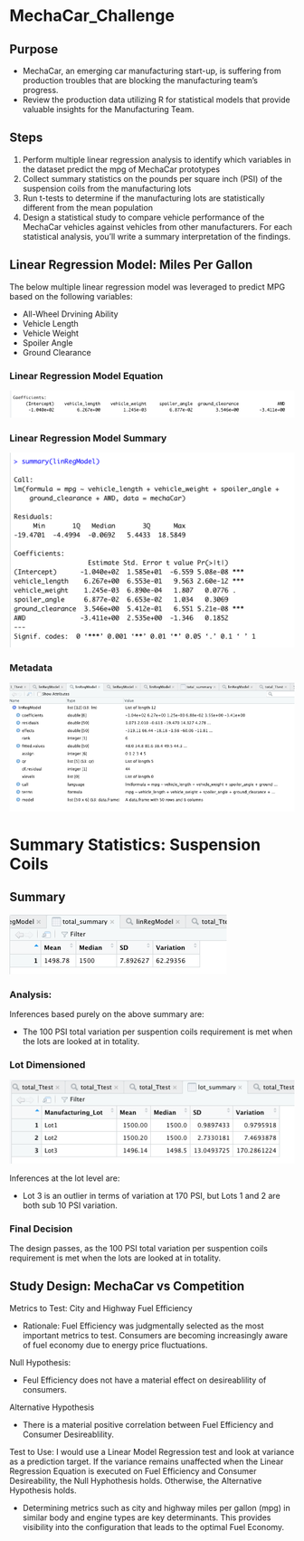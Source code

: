 # MechaCar_Challenge

## Purpose
- MechaCar, an emerging car manufacturing start-up, is suffering from production troubles that are blocking the manufacturing team’s progress.
- Review the production data utilizing R for statistical models that provide valuable insights for the Manufacturing Team.

## Steps
1. Perform multiple linear regression analysis to identify which variables in the dataset predict the mpg of MechaCar prototypes
2. Collect summary statistics on the pounds per square inch (PSI) of the suspension coils from the manufacturing lots
3. Run t-tests to determine if the manufacturing lots are statistically different from the mean population
4. Design a statistical study to compare vehicle performance of the MechaCar vehicles against vehicles from other manufacturers. For each statistical analysis, you’ll write a summary interpretation of the findings.

## Linear Regression Model: Miles Per Gallon
The below multiple linear regression model was leveraged to predict MPG based on the following variables: 
- All-Wheel Drvining Ability
- Vehicle Length
- Vehicle Weight
- Spoiler Angle
- Ground Clearance

### Linear Regression Model Equation

![Linear Regression Model](https://github.com/GrahamBSereno/MechaCar_Challenge/blob/main/MechaImages/LinearRegressionEquation.png)

### Linear Regression Model Summary

![Linear Regression Model](https://github.com/GrahamBSereno/MechaCar_Challenge/blob/main/MechaImages/LinearRegressionTerminalOutput.png)

### Metadata

![Linear Regression Model](https://github.com/GrahamBSereno/MechaCar_Challenge/blob/main/MechaImages/LinearRegressionModelGlass.png)



# Summary Statistics: Suspension Coils

## Summary
![](https://github.com/GrahamBSereno/MechaCar_Challenge/blob/main/MechaImages/TotalSummary.png)

### Analysis:
Inferences based purely on the above summary are:
- The 100 PSI total variation per suspention coils requirement is met when the lots are looked at in totality.
    
### Lot Dimensioned
![](https://github.com/GrahamBSereno/MechaCar_Challenge/blob/main/MechaImages/LotSummary.png)

Inferences at the lot level are:
- Lot 3 is an outlier in terms of variation at 170 PSI, but Lots 1 and 2 are both sub 10 PSI variation.
   
### Final Decision
The design passes, as the 100 PSI total variation per suspention coils requirement is met when the lots are looked at in totality.

## Study Design: MechaCar vs Competition
Metrics to Test:
City and Highway Fuel Efficiency
- Rationale: Fuel Efficiency was judgmentally selected as the most important metrics to test. Consumers are becoming increasingly aware of fuel economy due to energy price fluctuations.

Null Hypothesis:
- Feul Efficiency does not have a material effect on desireablility of consumers.

Alternative Hypothesis
- There is a material positive correlation between Fuel Efficiency and Consumer Desireablility.

Test to Use:
I would use a Linear Model Regression test and look at variance as a prediction target. If the variance remains unaffected when the Linear Regression Equation is executed on Fuel Efficiency and Consumer Desireability, the Null Hyphothesis holds. Otherwise, the Alternative Hypothesis holds.
- Determining metrics such as city and highway miles per gallon (mpg) in similar body and engine types are key determinants. This provides visibility into the configuration that leads to the optimal Fuel Economy.
